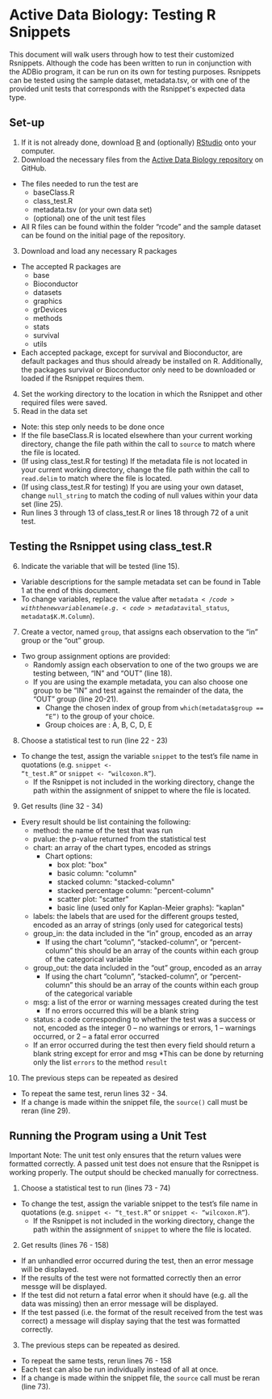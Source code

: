 <!--rsnippet-testing-title-->
# Active Data Biology: Testing R Snippets
<!--rsnippet-testing-description-->
This document will walk users through how to test their customized Rsnippets. Although the code has been written to run in conjunction with the ADBio program, it can be run on its own for testing purposes. Rsnippets can be tested using the sample dataset, metadata.tsv, or with one of the provided unit tests that corresponds with the Rsnippet's expected data type.

<!--rsnippet-testing-setup-->
## Set-up
1. If it is not already done, download [R](https://cran.cnr.berkeley.edu/) and (optionally) [RStudio](https://www.rstudio.com/products/rstudio/download/) onto your computer.
2. Download the necessary files from the [Active Data Biology repository](https://github.com/ActiveDataBio/ADB-User-Study) on GitHub.
  * The files needed to run the test are
    * baseClass.R
    * class_test.R
    * metadata.tsv (or your own data set)
    * (optional) one of the unit test files
  * All R files can be found within the folder “rcode” and the sample dataset can be found on the initial page of the repository.
3. Download and load any necessary R packages
  * The accepted R packages are
    * base
    * Bioconductor
    * datasets
    * graphics
    * grDevices
    * methods
    * stats
    * survival
    * utils
  *	Each accepted package, except for survival and Bioconductor, are default packages and thus should already be installed on R. Additionally, the packages survival or Bioconductor only need to be downloaded or loaded if the Rsnippet requires them.
4. Set the working directory to the location in which the Rsnippet and other required files were saved.
5. Read in the data set
  * Note: this step only needs to be done once
  * If the file baseClass.R is located elsewhere than your current working directory, change the file path within the call to <code>source</code> to match where the file is located.
  * (If using class_test.R for testing) If the metadata file is not located in your current working directory, change the file path within the call to <code>read.delim</code> to match where the file is located.
  * (If using class_test.R for testing) If you are using your own dataset, change <code>null_string</code> to match the coding of null values within your data set (line 25).
  * Run lines 3 through 13 of class_test.R or lines 18 through 72 of a unit test.

<!--rnsippet-testing-Running using class_test.R-->
## Testing the Rsnippet using class_test.R
6. Indicate the variable that will be tested (line 15).
  * Variable descriptions for the sample metadata set can be found in Table 1 at the end of this document.
  * To change variables, replace the value after <code>metadata$</code> with the new variable name (e.g. <code>metadata$vital_status</code>, <code>metadata$K.M.Column</code>).
7. Create a vector, named <code>group</code>, that assigns each observation to the “in” group or the “out” group. 
  * Two group assignment options are provided:
    * Randomly assign each observation to one of the two groups we are testing between, “IN” and “OUT” (line 18).
    * If you are using the example metadata, you can also choose one group to be “IN” and test against the remainder of the data, the “OUT” group (line 20-21).
      * Change the chosen index of group from <code>which(metadata$group == “E”)</code> to the group of your choice.
      * Group choices are : A, B, C, D, E
8. Choose a statistical test to run (line 22 - 23)
  * To change the test, assign the variable <code>snippet</code> to the test’s file name in quotations (e.g. <code>snippet <- “t_test.R”</code> or <code>snippet <- “wilcoxon.R”</code>).
    * If the Rsnippet is not included in the working directory, change the path within the assignment of snippet to where the file is located.
9. Get results (line 32 - 34)
  * Every result should be list containing the following:
    * method: the name of the test that was run
    * pvalue: the p-value returned from the statistical test
    * chart: an array of the chart types, encoded as strings
      * Chart options:
        * box plot: "box"
        * basic column: "column"
        * stacked column: "stacked-column"
        * stacked percentage column: "percent-column"
        * scatter plot: "scatter"
        * basic line (used only for Kaplan-Meier graphs): "kaplan"
    * labels: the labels that are used for the different groups tested, encoded as an array of strings (only used for categorical tests)
    * group_in: the data included in the “in” group, encoded as an array
      * If using the chart “column”, “stacked-column”, or “percent-column” this should be an array of the counts within each group of the categorical variable
    * group_out: the data included in the “out” group, encoded as an array
      * If using the chart “column”, “stacked-column”, or “percent-column” this should be an array of the counts within each group of the categorical variable
    * msg: a list of the error or warning messages created during the test 
      * If no errors occurred this will be a blank string
    * status: a code corresponding to whether the test was a success or not, encoded as the integer 0 – no warnings or errors, 1 – warnings occurred, or 2 – a fatal error occurred
    * If an error occurred during the test then every field should return a blank string except for error and msg
      *This can be done by returning only the list <code>errors</code> to the method <code>result</code>
10. The previous steps can be repeated as desired
  * To repeat the same test, rerun lines 32 - 34.
  * If a change is made within the snippet file, the <code>source()</code> call must be reran (line 29).

<!--rsnippet-testing-unit test-->
## Running the Program using a Unit Test
Important Note: The unit test only ensures that the return values were formatted correctly. A passed unit test does not ensure that the Rsnippet is working properly. The output should be checked manually for correctness.

1. Choose a statistical test to run (lines 73 - 74)
  * To change the test, assign the variable snippet to the test’s file name in quotations (e.g. <code>snippet <- “t_test.R”</code> or <code>snippet <- “wilcoxon.R”</code>).
    * If the Rsnippet is not included in the working directory, change the path within the assignment of <code>snippet</code> to where the file is located.
2. Get results (lines 76 - 158)
  * If an unhandled error occurred during the test, then an error message will be displayed.
  * If the results of the test were not formatted correctly then an error messge will be displayed.
  * If the test did not return a fatal error when it should have (e.g. all the data was missing) then an error message will be displayed.
  * If the test passed (i.e. the format of the result received from the test was correct) a message will display saying that the test was formatted correctly.
3. The previous steps can be repeated as desired.
  * To repeat the same tests, rerun lines 76 - 158
  * Each test can also be run individually instead of all at once.
  * If a change is made within the snippet file, the <code>source</code> call must be reran (line 73).
